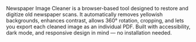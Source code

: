 Newspaper Image Cleaner is a browser-based tool designed to restore and digitize old newspaper scans. It automatically removes yellowish backgrounds, enhances contrast, allows 360° rotation, cropping, and lets you export each cleaned image as an individual PDF. Built with accessibility, dark mode, and responsive design in mind — no installation needed.

